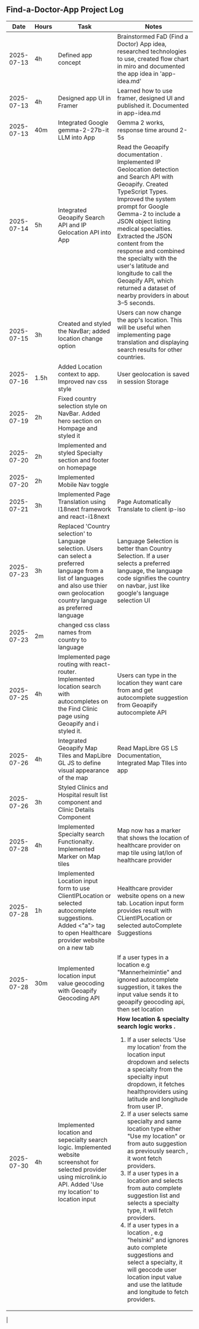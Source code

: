 ## Find-a-Doctor-App Project Log

| Date       | Hours | Task                                                                                                                                                                                         | Notes                                                                                                                                                                                                                                                                                                                                                                                                                                                                                                                                                                                                                                                                                                                                                                                                                            |
| ---------- | ----- | -------------------------------------------------------------------------------------------------------------------------------------------------------------------------------------------- | -------------------------------------------------------------------------------------------------------------------------------------------------------------------------------------------------------------------------------------------------------------------------------------------------------------------------------------------------------------------------------------------------------------------------------------------------------------------------------------------------------------------------------------------------------------------------------------------------------------------------------------------------------------------------------------------------------------------------------------------------------------------------------------------------------------------------------- |
| 2025-07-13 | 4h    | Defined app concept                                                                                                                                                                          | Brainstormed FaD (Find a Doctor) App idea, researched technologies to use, created flow chart in miro and documented the app idea in 'app-idea.md'                                                                                                                                                                                                                                                                                                                                                                                                                                                                                                                                                                                                                                                                               |
| 2025-07-13 | 4h    | Designed app UI in Framer                                                                                                                                                                    | Learned how to use framer, designed UI and published it. Documented in app-idea.md                                                                                                                                                                                                                                                                                                                                                                                                                                                                                                                                                                                                                                                                                                                                               |
| 2025-07-13 | 40m   | Integrated Google gemma-2-27b-it LLM into App                                                                                                                                                | Gemma 2 works, response time around 2-5s                                                                                                                                                                                                                                                                                                                                                                                                                                                                                                                                                                                                                                                                                                                                                                                         |
| 2025-07-14 | 5h    | Integrated Geoapify Search API and IP Gelocation API into App                                                                                                                                | Read the Geoapify documentation . Implemented IP Geolocation detection and Search API with Geoapify. Created TypeScript Types. Improved the system prompt for Google Gemma-2 to include a JSON object listing medical specialties. Extracted the JSON content from the response and combined the specialty with the user's latitude and longitude to call the Geoapify API, which returned a dataset of nearby providers in about 3–5 seconds.                                                                                                                                                                                                                                                                                                                                                                                   |
| 2025-07-15 | 3h    | Created and styled the NavBar; added location change option                                                                                                                                  | Users can now change the app's location. This will be useful when implementing page translation and displaying search results for other countries.                                                                                                                                                                                                                                                                                                                                                                                                                                                                                                                                                                                                                                                                               |
| 2025-07-16 | 1.5h  | Added Location context to app. Improved nav css style                                                                                                                                        | User geolocation is saved in session Storage                                                                                                                                                                                                                                                                                                                                                                                                                                                                                                                                                                                                                                                                                                                                                                                     |
| 2025-07-19 | 2h    | Fixed country selection style on NavBar. Added hero section on Hompage and styled it                                                                                                         |                                                                                                                                                                                                                                                                                                                                                                                                                                                                                                                                                                                                                                                                                                                                                                                                                                  |
| 2025-07-20 | 2h    | Implemented and styled Specialty section and footer on homepage                                                                                                                              |                                                                                                                                                                                                                                                                                                                                                                                                                                                                                                                                                                                                                                                                                                                                                                                                                                  |
| 2025-07-20 | 2h    | Implemented Mobile Nav toggle                                                                                                                                                                |                                                                                                                                                                                                                                                                                                                                                                                                                                                                                                                                                                                                                                                                                                                                                                                                                                  |
| 2025-07-21 | 3h    | Implemented Page Translation using I18next framework and react-i18next                                                                                                                       | Page Automatically Translate to client ip-iso                                                                                                                                                                                                                                                                                                                                                                                                                                                                                                                                                                                                                                                                                                                                                                                    |
| 2025-07-23 | 3h    | Replaced 'Country selection' to Language selection. Users can select a preferred language from a list of languages and also use thier own geolocation country language as preferred language | Language Selection is better than Country Selection. If a user selects a preferred language, the language code signifies the country on navbar, just like google's language selection UI                                                                                                                                                                                                                                                                                                                                                                                                                                                                                                                                                                                                                                         |
| 2025-07-23 | 2m    | changed css class names from country to language                                                                                                                                             |                                                                                                                                                                                                                                                                                                                                                                                                                                                                                                                                                                                                                                                                                                                                                                                                                                  |
| 2025-07-25 | 4h    | Implemented page routing with react-router. Implemented location search with autocompletes on the Find Clinic page using Geoapify and i styled it.                                           | Users can type in the location they want care from and get autocomplete suggestion from Geoapify autocomplete API                                                                                                                                                                                                                                                                                                                                                                                                                                                                                                                                                                                                                                                                                                                |
| 2025-07-26 | 4h    | Integrated Geoapify Map Tiles and MapLibre GL JS to define visual appearance of the map                                                                                                      | Read MapLibre GS LS Documentation, Integrated Map TIles into app                                                                                                                                                                                                                                                                                                                                                                                                                                                                                                                                                                                                                                                                                                                                                                 |
| 2025-07-26 | 3h    | Styled Clinics and Hospital result list component and Clinic Details Component                                                                                                               |                                                                                                                                                                                                                                                                                                                                                                                                                                                                                                                                                                                                                                                                                                                                                                                                                                  |
| 2025-07-28 | 4h    | Implemented Specialty search Functionalty. Implemented Marker on Map tiles                                                                                                                   | Map now has a marker that shows the location of healthcare provider on map tile using lat/lon of healthcare provider                                                                                                                                                                                                                                                                                                                                                                                                                                                                                                                                                                                                                                                                                                             |
| 2025-07-28 | 1h    | Implemented Location input form to use ClientIPLocation or selected autocomplete suggestions. Added <"a"> tag to open Healthcare provider website on a new tab                               | Healthcare provider website opens on a new tab. Location input form provides result with CLientIPLocation or selected autoComplete Suggestions                                                                                                                                                                                                                                                                                                                                                                                                                                                                                                                                                                                                                                                                                   |
| 2025-07-28 | 30m   | Implemented location input value geocoding with Geoapify Geocoding API                                                                                                                       | If a user types in a location e.g "Mannerheimintie" and ignored autocomplete suggestion, it takes the input value sends it to geoapify geocoding api, then set location                                                                                                                                                                                                                                                                                                                                                                                                                                                                                                                                                                                                                                                          |
| 2025-07-30 | 4h    | Implemented location and sepecialty search logic. Implemented website screenshot for selected provider using microlink.io API. Added 'Use my location' to location input                     | <strong> How location & specialty search logic works . </strong> <ol> <li>If a user selects 'Use my location' from the location input dropdown and selects a specialty from the specialty input dropdown, it fetches healthproviders using latitude and longitude from user IP.</li> <li>If a user selects same specialty and same location type either "Use my location" or from auto suggestion as previously search , it wont fetch providers.</li> <li>If a user types in a location and selects from auto complete suggestion list and selects a specialty type, it will fetch providers.</li> <li>If a user types in a location , e.g "helsinki" and ignores auto complete suggestions and select a specialty, it will geocode user location input value and use the latitude and longitude to fetch providers. </li><ol/> |

|
